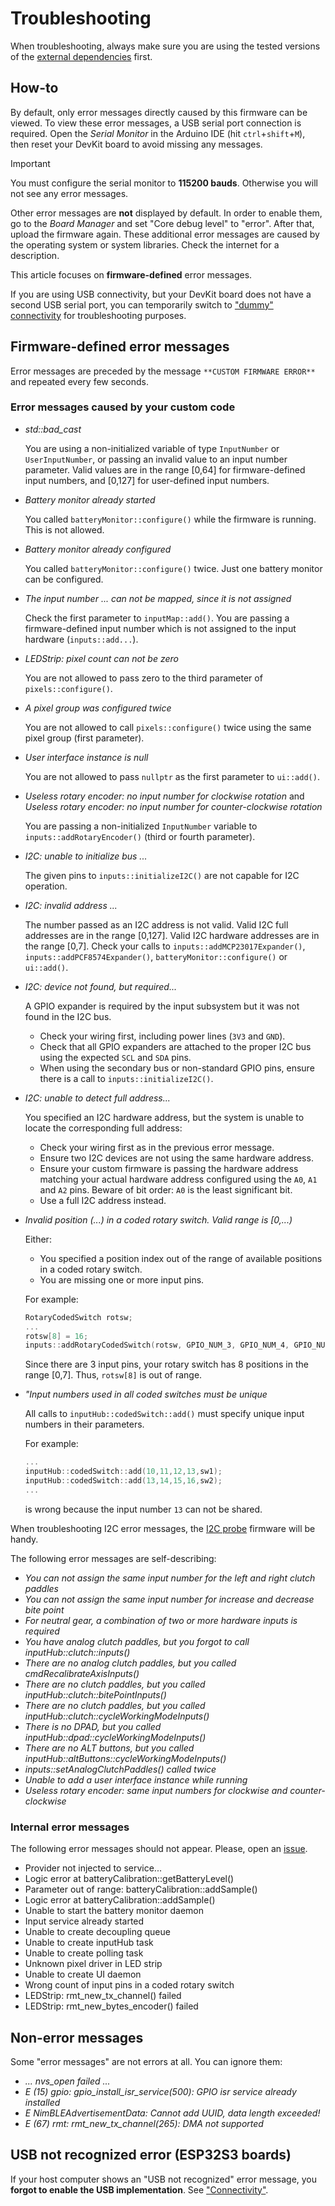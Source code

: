 # Troubleshooting

When troubleshooting, always make sure you are using the tested versions of the
[external dependencies](./skills_en.md) first.

## How-to

By default, only error messages directly caused by this firmware can be viewed.
To view these error messages, a USB serial port connection is required.
Open the *Serial Monitor* in the Arduino IDE
(hit `ctrl`+`shift`+`M`),
then reset your DevKit board to avoid missing any messages.

> [!IMPORTANT]
> You must configure the serial monitor to **115200 bauds**.
> Otherwise you will not see any error messages.

Other error messages are **not** displayed by default.
In order to enable them, go to the *Board Manager*
and set "Core debug level" to "error".
After that, upload the firmware again.
These additional error messages are caused by the operating system or system libraries.
Check the internet for a description.

This article focuses on **firmware-defined** error messages.

If you are using USB connectivity,
but your DevKit board does not have a second USB serial port,
you can temporarily switch to
["dummy" connectivity](./hardware/subsystems/CustomizeHowto_en.md#connectivity)
for troubleshooting purposes.

## Firmware-defined error messages

Error messages are preceded by the message `**CUSTOM FIRMWARE ERROR**`
and repeated every few seconds.

### Error messages caused by your custom code

- *std::bad_cast*

  You are using a non-initialized variable of
  type `InputNumber` or `UserInputNumber`,
  or passing an invalid value to an input number parameter.
  Valid values are in the range [0,64] for firmware-defined input numbers,
  and [0,127] for user-defined input numbers.

- *Battery monitor already started*

  You called `batteryMonitor::configure()` while
  the firmware is running. This is not allowed.

- *Battery monitor already configured*

  You called `batteryMonitor::configure()` twice.
  Just one battery monitor can be configured.

- *The input number ... can not be mapped, since it is not assigned*

  Check the first parameter to `inputMap::add()`.
  You are passing a firmware-defined input number which is not
  assigned to the input hardware (`inputs::add...`).

- *LEDStrip: pixel count can not be zero*

  You are not allowed to pass zero to the third parameter of
  `pixels::configure()`.

- *A pixel group was configured twice*

  You are not allowed to call `pixels::configure()` twice using
  the same pixel group (first parameter).

- *User interface instance is null*

  You are not allowed to pass `nullptr` as the first parameter
  to `ui::add()`.

- *Useless rotary encoder: no input number for clockwise rotation* and
  *Useless rotary encoder: no input number for counter-clockwise rotation*

  You are passing a non-initialized `InputNumber` variable to
  `inputs::addRotaryEncoder()` (third or fourth parameter).

- *I2C: unable to initialize bus ...*

  The given pins to `inputs::initializeI2C()` are not capable for I2C operation.

- *I2C: invalid address ...*

  The number passed as an I2C address is not valid.
  Valid I2C full addresses are in the range [0,127].
  Valid I2C hardware addresses are in the range [0,7].
  Check your calls to
  `inputs::addMCP23017Expander()`,
  `inputs::addPCF8574Expander()`,
  `batteryMonitor::configure()` or
  `ui::add()`.

- *I2C: device not found, but required...*

  A GPIO expander is required by the input subsystem but it was not found
  in the I2C bus.
  - Check your wiring first, including power lines (`3V3` and `GND`).
  - Check that all GPIO expanders are attached to the proper I2C bus
    using the expected `SCL` and `SDA` pins.
  - When using the secondary bus or non-standard GPIO pins,
    ensure there is a call to `inputs::initializeI2C()`.

- *I2C: unable to detect full address...*

  You specified an I2C hardware address, but the system is unable
  to locate the corresponding full address:
  - Check your wiring first as in the previous error message.
  - Ensure two I2C devices are not using the same hardware address.
  - Ensure your custom firmware is passing the hardware address
    matching your actual hardware address configured using
    the `A0`, `A1` and `A2` pins.
    Beware of bit order: `A0` is the least significant bit.
  - Use a full I2C address instead.

- *Invalid position (...) in a coded rotary switch. Valid range is [0,...)*

  Either:

  - You specified a position index out of the range of available positions
    in a coded rotary switch.
  - You are missing one or more input pins.

  For example:

  ```c++
  RotaryCodedSwitch rotsw;
  ...
  rotsw[8] = 16;
  inputs::addRotaryCodedSwitch(rotsw, GPIO_NUM_3, GPIO_NUM_4, GPIO_NUM_5);
  ```

  Since there are 3 input pins, your rotary switch has 8 positions
  in the range [0,7]. Thus, `rotsw[8]` is out of range.

- *"Input numbers used in all coded switches must be unique*

  All calls to `inputHub::codedSwitch::add()` must specify unique
  input numbers in their parameters.

  For example:

  ```c++
  ...
  inputHub::codedSwitch::add(10,11,12,13,sw1);
  inputHub::codedSwitch::add(13,14,15,16,sw2);
  ...
  ```

  is wrong because the input number `13` can not be shared.

When troubleshooting I2C error messages,
the [I2C probe](../src/Firmware/I2C_probe/I2C_probe.ino) firmware
will be handy.

The following error messages are self-describing:

- *You can not assign the same input number for the left and right clutch paddles*
- *You can not assign the same input number for increase and decrease bite point*
- *For neutral gear, a combination of two or more hardware inputs is required*
- *You have analog clutch paddles, but you forgot to call inputHub::clutch::inputs()*
- *There are no analog clutch paddles, but you called cmdRecalibrateAxisInputs()*
- *There are no clutch paddles, but you called inputHub::clutch::bitePointInputs()*
- *There are no clutch paddles, but you called inputHub::clutch::cycleWorkingModeInputs()*
- *There is no DPAD, but you called inputHub::dpad::cycleWorkingModeInputs()*
- *There are no ALT buttons, but you called inputHub::altButtons::cycleWorkingModeInputs()*
- *inputs::setAnalogClutchPaddles() called twice*
- *Unable to add a user interface instance while running*
- *Useless rotary encoder: same input numbers for clockwise and counter-clockwise*

### Internal error messages

The following error messages should not appear.
Please, open an
[issue](https://github.com/afpineda/OpenSourceSimWheelESP32/issues/new?template=bug_report.md).

- Provider not injected to service...
- Logic error at batteryCalibration::getBatteryLevel()
- Parameter out of range: batteryCalibration::addSample()
- Logic error at batteryCalibration::addSample()
- Unable to start the battery monitor daemon
- Input service already started
- Unable to create decoupling queue
- Unable to create inputHub task
- Unable to create polling task
- Unknown pixel driver in LED strip
- Unable to create UI daemon
- Wrong count of input pins in a coded rotary switch
- LEDStrip: rmt_new_tx_channel() failed
- LEDStrip: rmt_new_bytes_encoder() failed

## Non-error messages

Some "error messages" are not errors at all.
You can ignore them:

- *... nvs_open failed ...*
- *E (15) gpio: gpio_install_isr_service(500): GPIO isr service already installed*
- *E NimBLEAdvertisementData: Cannot add UUID, data length exceeded!*
- *E (67) rmt: rmt_new_tx_channel(265): DMA not supported*

## USB not recognized error (ESP32S3 boards)

If your host computer shows an "USB not recognized" error message,
you **forgot to enable the USB implementation**.
See ["Connectivity"](./hardware/subsystems/CustomizeHowto_en.md#connectivity).
